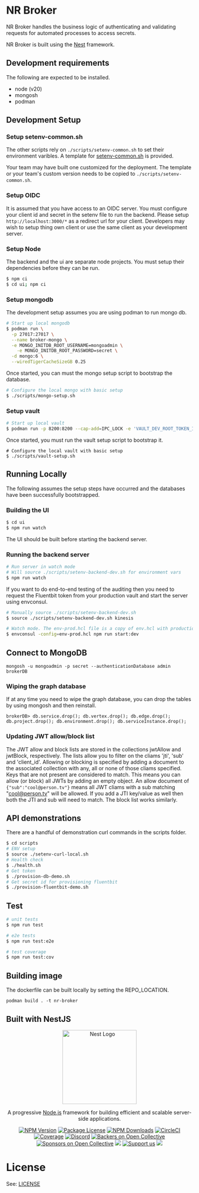 # NR Broker

NR Broker handles the business logic of authenticating and validating requests for automated processes to access secrets.

NR Broker is built using the [Nest](https://github.com/nestjs/nest) framework.

## Development requirements

The following are expected to be installed.

* node (v20)
* mongosh
* podman

## Development Setup

### Setup setenv-common.sh

The other scripts rely on `./scripts/setenv-common.sh` to set their environment varibles. A template for [setenv-common.sh](./scripts/setenv-common.sh.tmp) is provided.

Your team may have built one customized for the deployment. The template or your team's custom version needs to be copied to `./scripts/setenv-common.sh`.

### Setup OIDC

It is assumed that you have access to an OIDC server. You must configure your client id and secret in the setenv file to run the backend. Please setup `http://localhost:3000/*` as a redirect url for your client. Developers may wish to setup thing own client or use the same client as your development server.

### Setup Node

The backend and the ui are separate node projects. You must setup their dependencies before they can be run.

```bash
$ npm ci
$ cd ui; npm ci
```

### Setup mongodb

The development setup assumes you are using podman to run mongo db.

```bash
# Start up local mongodb
$ podman run \
  -p 27017:27017 \
  --name broker-mongo \
  -e MONGO_INITDB_ROOT_USERNAME=mongoadmin \
	-e MONGO_INITDB_ROOT_PASSWORD=secret \
  -d mongo:6 \
  --wiredTigerCacheSizeGB 0.25
```

Once started, you can must the mongo setup script to bootstrap the database.

```bash
# Configure the local mongo with basic setup
$ ./scripts/mongo-setup.sh
```

### Setup vault

```bash
# Start up local vault
$ podman run -p 8200:8200 --cap-add=IPC_LOCK -e 'VAULT_DEV_ROOT_TOKEN_ID=myroot' -d --name=broker-vault vault
```

Once started, you must run the vault setup script to bootstrap it.

```
# Configure the local vault with basic setup
$ ./scripts/vault-setup.sh
```

## Running Locally

The following assumes the setup steps have occurred and the databases have been successfully bootstrapped.

### Building the UI

```bash
$ cd ui
$ npm run watch
```

The UI should be built before starting the backend server.

### Running the backend server

```bash
# Run server in watch mode
# Will source ./scripts/setenv-backend-dev.sh for environment vars
$ npm run watch
```

If you want to do end-to-end testing of the auditing then you need to request the Fluentbit token from your production vault and start the server using envconsul.

```bash
# Manually source ./scripts/setenv-backend-dev.sh
$ source ./scripts/setenv-backend-dev.sh kinesis

# Watch mode. The env-prod.hcl file is a copy of env.hcl with production values.
$ envconsul -config=env-prod.hcl npm run start:dev
```

## Connect to MongoDB

```
mongosh -u mongoadmin -p secret --authenticationDatabase admin brokerDB
```

### Wiping the graph database

If at any time you need to wipe the graph database, you can drop the tables by using mongosh and then reinstall.

```
brokerDB> db.service.drop(); db.vertex.drop(); db.edge.drop(); db.project.drop(); db.environment.drop(); db.serviceInstance.drop();
```

### Updating JWT allow/block list

The JWT allow and block lists are stored in the collections jwtAllow and jwtBlock, respectively. The lists allow you to filter on the cliams 'jti', 'sub' and 'client_id'. Allowing or blocking is specified by adding a document to the associated collection with any, all or none of those cliams specified. Keys that are not present are considered to match. This means you can allow (or block) all JWTs by adding an empty object. An allow document of `{"sub":"cool@person.tv"}` means all JWT cliams with a sub matching "cool@person.tv" will be allowed. If you add a JTI key/value as well then both the JTI and sub will need to match. The block list works similarly.

## API demonstrations

There are a handful of demonstration curl commands in the scripts folder.

```bash
$ cd scripts
# ENV setup
$ source ./setenv-curl-local.sh
# Health check
$ ./health.sh
# Get token
$ ./provision-db-demo.sh
# Get secret id for provisioning fluentbit
$ ./provision-fluentbit-demo.sh
```

## Test

```bash
# unit tests
$ npm run test

# e2e tests
$ npm run test:e2e

# test coverage
$ npm run test:cov
```

## Building image

The dockerfile can be built locally by setting the REPO_LOCATION.

`podman build . -t nr-broker`

## Built with NestJS

<p align="center">
  <a href="http://nestjs.com/" target="blank"><img src="https://nestjs.com/img/logo-small.svg" width="200" alt="Nest Logo" /></a>
</p>

[circleci-image]: https://img.shields.io/circleci/build/github/nestjs/nest/master?token=abc123def456
[circleci-url]: https://circleci.com/gh/nestjs/nest

  <p align="center">A progressive <a href="http://nodejs.org" target="_blank">Node.js</a> framework for building efficient and scalable server-side applications.</p>
    <p align="center">
<a href="https://www.npmjs.com/~nestjscore" target="_blank"><img src="https://img.shields.io/npm/v/@nestjs/core.svg" alt="NPM Version" /></a>
<a href="https://www.npmjs.com/~nestjscore" target="_blank"><img src="https://img.shields.io/npm/l/@nestjs/core.svg" alt="Package License" /></a>
<a href="https://www.npmjs.com/~nestjscore" target="_blank"><img src="https://img.shields.io/npm/dm/@nestjs/common.svg" alt="NPM Downloads" /></a>
<a href="https://circleci.com/gh/nestjs/nest" target="_blank"><img src="https://img.shields.io/circleci/build/github/nestjs/nest/master" alt="CircleCI" /></a>
<a href="https://coveralls.io/github/nestjs/nest?branch=master" target="_blank"><img src="https://coveralls.io/repos/github/nestjs/nest/badge.svg?branch=master#9" alt="Coverage" /></a>
<a href="https://discord.gg/G7Qnnhy" target="_blank"><img src="https://img.shields.io/badge/discord-online-brightgreen.svg" alt="Discord"/></a>
<a href="https://opencollective.com/nest#backer" target="_blank"><img src="https://opencollective.com/nest/backers/badge.svg" alt="Backers on Open Collective" /></a>
<a href="https://opencollective.com/nest#sponsor" target="_blank"><img src="https://opencollective.com/nest/sponsors/badge.svg" alt="Sponsors on Open Collective" /></a>
  <a href="https://paypal.me/kamilmysliwiec" target="_blank"><img src="https://img.shields.io/badge/Donate-PayPal-ff3f59.svg"/></a>
    <a href="https://opencollective.com/nest#sponsor"  target="_blank"><img src="https://img.shields.io/badge/Support%20us-Open%20Collective-41B883.svg" alt="Support us"></a>
  <a href="https://twitter.com/nestframework" target="_blank"><img src="https://img.shields.io/twitter/follow/nestframework.svg?style=social&label=Follow"></a>
</p>
  <!--[![Backers on Open Collective](https://opencollective.com/nest/backers/badge.svg)](https://opencollective.com/nest#backer)
  [![Sponsors on Open Collective](https://opencollective.com/nest/sponsors/badge.svg)](https://opencollective.com/nest#sponsor)-->

# License

See: [LICENSE](./LICENSE)
